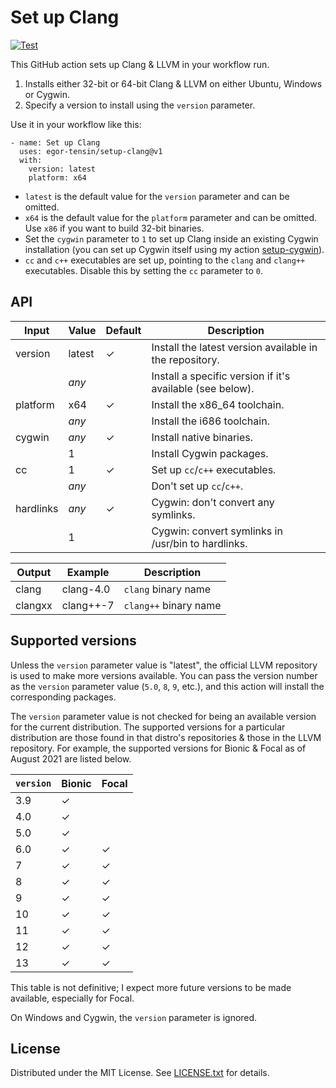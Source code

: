 Set up Clang
============

[![Test](https://github.com/egor-tensin/setup-clang/actions/workflows/test.yml/badge.svg)](https://github.com/egor-tensin/setup-clang/actions/workflows/test.yml)

This GitHub action sets up Clang & LLVM in your workflow run.

1. Installs either 32-bit or 64-bit Clang & LLVM on either Ubuntu, Windows or
Cygwin.
2. Specify a version to install using the `version` parameter.

Use it in your workflow like this:

    - name: Set up Clang
      uses: egor-tensin/setup-clang@v1
      with:
        version: latest
        platform: x64

* `latest` is the default value for the `version` parameter and can be omitted.
* `x64` is the default value for the `platform` parameter and can be omitted.
Use `x86` if you want to build 32-bit binaries.
* Set the `cygwin` parameter to `1` to set up Clang inside an existing Cygwin
installation (you can set up Cygwin itself using my action [setup-cygwin]).
* `cc` and `c++` executables are set up, pointing to the `clang` and `clang++`
executables.
Disable this by setting the `cc` parameter to `0`.

[setup-cygwin]: https://github.com/egor-tensin/setup-cygwin

API
---

| Input     | Value   | Default | Description
| --------- | ------- | ------- | -----------
| version   | latest  | ✓       | Install the latest version available in the repository.
|           | *any*   |         | Install a specific version if it's available (see below).
| platform  | x64     | ✓       | Install the x86_64 toolchain.
|           | *any*   |         | Install the i686 toolchain.
| cygwin    | *any*   | ✓       | Install native binaries.
|           | 1       |         | Install Cygwin packages.
| cc        | 1       | ✓       | Set up `cc`/`c++` executables.
|           | *any*   |         | Don't set up `cc`/`c++`.
| hardlinks | *any*   | ✓       | Cygwin: don't convert any symlinks.
|           | 1       |         | Cygwin: convert symlinks in /usr/bin to hardlinks.

| Output  | Example   | Description
| ------- | --------- | -----------
| clang   | clang-4.0 | `clang` binary name
| clangxx | clang++-7 | `clang++` binary name

Supported versions
------------------

Unless the `version` parameter value is "latest", the official LLVM repository
is used to make more versions available.
You can pass the version number as the `version` parameter value (`5.0`, `8`,
`9`, etc.), and this action will install the corresponding packages.

The `version` parameter value is not checked for being an available version for
the current distribution.
The supported versions for a particular distribution are those found in that
distro's repositories & those in the LLVM repository.
For example, the supported versions for Bionic & Focal as of August 2021 are
listed below.

| `version` | Bionic | Focal
| --------- | ------ | -----
| 3.9       | ✓      |
| 4.0       | ✓      |
| 5.0       | ✓      |
| 6.0       | ✓      | ✓
| 7         | ✓      | ✓
| 8         | ✓      | ✓
| 9         | ✓      | ✓
| 10        | ✓      | ✓
| 11        | ✓      | ✓
| 12        | ✓      | ✓
| 13        | ✓      | ✓

This table is not definitive; I expect more future versions to be made
available, especially for Focal.

On Windows and Cygwin, the `version` parameter is ignored.

License
-------

Distributed under the MIT License.
See [LICENSE.txt] for details.

[LICENSE.txt]: LICENSE.txt
